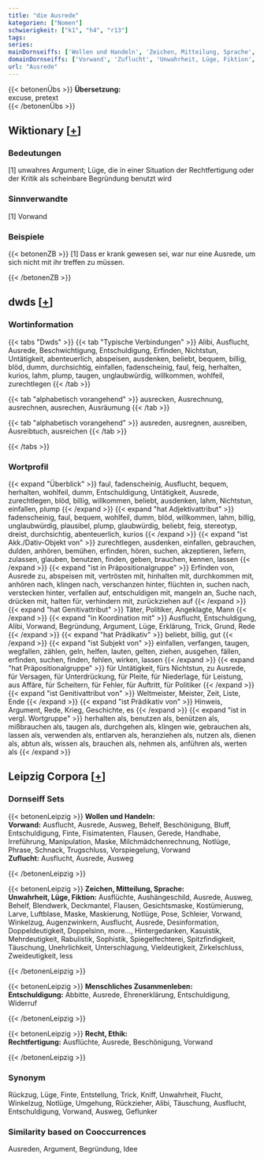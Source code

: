 ```yaml
---
title: "die Ausrede"
kategorien: ["Nomen"]
schwierigkeit: ["k1", "h4", "r13"]
tags:
series:
mainDornseiffs: ['Wollen und Handeln', 'Zeichen, Mitteilung, Sprache', 'Menschliches Zusammenleben', 'Recht, Ethik']
domainDornseiffs: ['Vorwand', 'Zuflucht', 'Unwahrheit, Lüge, Fiktion', 'Entschuldigung', 'Rechtfertigung']
url: "Ausrede"
---
```


{{< betonenÜbs >}}
**Übersetzung:**  
excuse, pretext  
{{< /betonenÜbs >}}

## Wiktionary [[+](https://de.wiktionary.org/wiki/Ausrede)]

### Bedeutungen
[1] unwahres Argument; Lüge, die in einer Situation der Rechtfertigung oder der Kritik als scheinbare Begründung benutzt wird  

### Sinnverwandte
[1] Vorwand  

### Beispiele
{{< betonenZB >}}
[1] Dass er krank gewesen sei, war nur eine Ausrede, um sich nicht mit ihr treffen zu müssen.  

{{< /betonenZB >}}


## dwds [[+](https://www.dwds.de/wb/Ausrede)]

### Wortinformation
{{< tabs "Dwds" >}}
{{< tab "Typische Verbindungen" >}}
Alibi, Ausflucht, Ausrede, Beschwichtigung, Entschuldigung, Erfinden, Nichtstun, Untätigkeit, abenteuerlich, abspeisen, ausdenken, beliebt, bequem, billig, blöd, dumm, durchsichtig, einfallen, fadenscheinig, faul, feig, herhalten, kurios, lahm, plump, taugen, unglaubwürdig, willkommen, wohlfeil, zurechtlegen
{{< /tab >}}

{{< tab "alphabetisch vorangehend" >}}
ausrecken, Ausrechnung, ausrechnen, ausrechen, Ausräumung
{{< /tab >}}

{{< tab "alphabetisch vorangehend" >}}
ausreden, ausregnen, ausreiben, Ausreibtuch, ausreichen
{{< /tab >}}

{{< /tabs >}}

### Wortprofil
{{< expand "Überblick" >}} faul, fadenscheinig, Ausflucht, bequem, herhalten, wohlfeil, dumm, Entschuldigung, Untätigkeit, Ausrede, zurechtlegen, blöd, billig, willkommen, beliebt, ausdenken, lahm, Nichtstun, einfallen, plump {{< /expand >}}
{{< expand "hat Adjektivattribut" >}} fadenscheinig, faul, bequem, wohlfeil, dumm, blöd, willkommen, lahm, billig, unglaubwürdig, plausibel, plump, glaubwürdig, beliebt, feig, stereotyp, dreist, durchsichtig, abenteuerlich, kurios {{< /expand >}}
{{< expand "ist Akk./Dativ-Objekt von" >}} zurechtlegen, ausdenken, einfallen, gebrauchen, dulden, anhören, bemühen, erfinden, hören, suchen, akzeptieren, liefern, zulassen, glauben, benutzen, finden, geben, brauchen, kennen, lassen {{< /expand >}}
{{< expand "ist in Präpositionalgruppe" >}} Erfinden von, Ausrede zu, abspeisen mit, vertrösten mit, hinhalten mit, durchkommen mit, anhören nach, klingen nach, verschanzen hinter, flüchten in, suchen nach, verstecken hinter, verfallen auf, entschuldigen mit, mangeln an, Suche nach, drücken mit, halten für, verhindern mit, zurückziehen auf {{< /expand >}}
{{< expand "hat Genitivattribut" >}} Täter, Politiker, Angeklagte, Mann {{< /expand >}}
{{< expand "in Koordination mit" >}} Ausflucht, Entschuldigung, Alibi, Vorwand, Begründung, Argument, Lüge, Erklärung, Trick, Grund, Rede {{< /expand >}}
{{< expand "hat Prädikativ" >}} beliebt, billig, gut {{< /expand >}}
{{< expand "ist Subjekt von" >}} einfallen, verfangen, taugen, wegfallen, zählen, geln, helfen, lauten, gelten, ziehen, ausgehen, fällen, erfinden, suchen, finden, fehlen, wirken, lassen {{< /expand >}}
{{< expand "hat Präpositionalgruppe" >}} für Untätigkeit, fürs Nichtstun, zu Ausrede, für Versagen, für Unterdrückung, für Pleite, für Niederlage, für Leistung, aus Affäre, für Scheitern, für Fehler, für Auftritt, für Politiker {{< /expand >}}
{{< expand "ist Genitivattribut von" >}} Weltmeister, Meister, Zeit, Liste, Ende {{< /expand >}}
{{< expand "ist Prädikativ von" >}} Hinweis, Argument, Rede, Krieg, Geschichte, es {{< /expand >}}
{{< expand "ist in vergl. Wortgruppe" >}} herhalten als, benutzen als, benützen als, mißbrauchen als, taugen als, durchgehen als, klingen wie, gebrauchen als, lassen als, verwenden als, entlarven als, heranziehen als, nutzen als, dienen als, abtun als, wissen als, brauchen als, nehmen als, anführen als, werten als {{< /expand >}}

## Leipzig Corpora [[+](https://corpora.uni-leipzig.de/en/res?word=Ausrede&corpusId=deu_newscrawl-public_2018)]

### Dornseiff Sets
{{< betonenLeipzig >}}
**Wollen und Handeln:**  
**Vorwand:** Ausflucht, Ausrede, Ausweg, Behelf, Beschönigung, Bluff, Entschuldigung, Finte, Fisimatenten, Flausen, Gerede, Handhabe, Irreführung, Manipulation, Maske, Milchmädchenrechnung, Notlüge, Phrase, Schnack, Trugschluss, Vorspiegelung, Vorwand  
**Zuflucht:** Ausflucht, Ausrede, Ausweg  

{{< /betonenLeipzig >}}


{{< betonenLeipzig >}}
**Zeichen, Mitteilung, Sprache:**  
**Unwahrheit, Lüge, Fiktion:** Ausflüchte, Aushängeschild, Ausrede, Ausweg, Behelf, Blendwerk, Deckmantel, Flausen, Gesichtsmaske, Kostümierung, Larve, Luftblase, Maske, Maskierung, Notlüge, Pose, Schleier, Vorwand, Winkelzug, Augenzwinkern, Ausflucht, Ausrede, Desinformation, Doppeldeutigkeit, Doppelsinn, more..., Hintergedanken, Kasuistik, Mehrdeutigkeit, Rabulistik, Sophistik, Spiegelfechterei, Spitzfindigkeit, Täuschung, Unehrlichkeit, Unterschlagung, Vieldeutigkeit, Zirkelschluss, Zweideutigkeit, less  

{{< /betonenLeipzig >}}


{{< betonenLeipzig >}}
**Menschliches Zusammenleben:**  
**Entschuldigung:** Abbitte, Ausrede, Ehrenerklärung, Entschuldigung, Widerruf  

{{< /betonenLeipzig >}}


{{< betonenLeipzig >}}
**Recht, Ethik:**  
**Rechtfertigung:** Ausflüchte, Ausrede, Beschönigung, Vorwand  

{{< /betonenLeipzig >}}

### Synonym
Rückzug, Lüge, Finte, Entstellung, Trick, Kniff, Unwahrheit, Flucht, Winkelzug, Notlüge, Umgehung, Rückzieher, Alibi, Täuschung, Ausflucht, Entschuldigung, Vorwand, Ausweg, Geflunker


### Similarity based on Cooccurrences
Ausreden, Argument, Begründung, Idee

